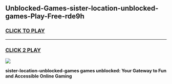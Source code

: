 
## Unblocked-Games-sister-location-unblocked-games-Play-Free-rde9h
<h3>
<a href="https://premium76.site?title=sister-location-unblocked-games&ref=19M">CLICK TO PLAY</a></h3>
<hr>

<h3>
<a href="https://premium76.site?title=sister-location-unblocked-games&ref=19M">CLICK 2 PLAY</a>
  
</h3>

<a href="https://premium76.site?title=sister-location-unblocked-games&ref=19M"><img src="https://clearcache.store/games.png"></a>


**sister-location-unblocked-games games unblocked: Your Gateway to Fun and Accessible Online Gaming**
